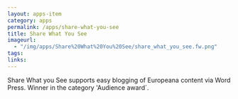 ```yaml
---
layout: apps-item
category: apps
permalink: /apps/share-what-you-see
title: Share What You See
imageurl:
  - "/img/apps/Share%20What%20You%20See/share_what_you_see.fw.png"
tags:
links:
---
```


Share What you See supports easy blogging of Europeana content via Word Press. Winner in the category 'Audience award´.
